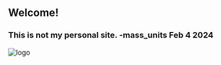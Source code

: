 ## Welcome!

### This is not my personal site. -mass_units Feb 4 2024

![logo](https://cdn.akamai.steamstatic.com/steam/apps/2199420/header.jpg?t=1703700631)
